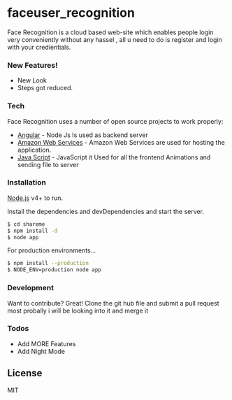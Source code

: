 # faceuser_recognition

Face Recognition is a cloud based web-site which enables people login very conveniently without any hassel , all u need to do is register and login with your credientials.


### New Features!

  - New Look 
  - Steps got reduced.



### Tech

Face Recognition uses a number of open source projects to work properly:

* [Angular]() - Node Js Is used as backend server
* [Amazon Web Services]() - Amazon Web Services are used for hosting the application.
* [Java Script]() - JavaScript it Used for all the frontend Animations and sending file to server


### Installation

[Node.js](https://nodejs.org/) v4+ to run.

Install the dependencies and devDependencies and start the server.

```sh
$ cd shareme
$ npm install -d
$ node app
```

For production environments...

```sh
$ npm install --production
$ NODE_ENV=production node app
```

### Development

Want to contribute? Great!
Clone the git hub file and submit a pull request most probally i will be looking into it and merge it

### Todos

 - Add MORE Features
 - Add Night Mode

License
----
MIT
